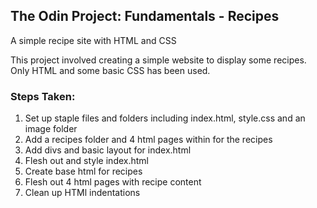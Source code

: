 ## The Odin Project: Fundamentals - Recipes
A simple recipe site with HTML and CSS

This project involved creating a simple website to display some recipes. Only HTML and some basic CSS has been used.

### Steps Taken:

1. Set up staple files and folders including index.html, style.css and an image folder
2. Add a recipes folder and 4 html pages within for the recipes
3. Add divs and basic layout for index.html
4. Flesh out and style index.html
5. Create base html for recipes
6. Flesh out 4 html pages with recipe content
7. Clean up HTMl indentations 
